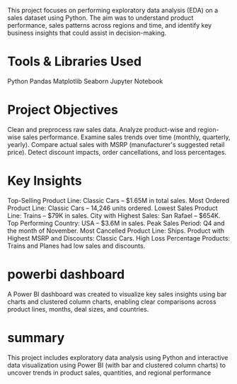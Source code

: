 This project focuses on performing exploratory data analysis (EDA) on a sales dataset using Python. The aim was to understand product performance, sales patterns across regions and time, and identify key business insights that could assist in decision-making.
# Tools & Libraries Used
Python
Pandas
Matplotlib
Seaborn
Jupyter Notebook
# Project Objectives
 Clean and preprocess raw sales data.
 Analyze product-wise and region-wise sales performance.
 Examine sales trends over time (monthly, quarterly, yearly).
 Compare actual sales with MSRP (manufacturer's suggested retail price).
 Detect discount impacts, order cancellations, and loss percentages.
# Key Insights
Top-Selling Product Line: Classic Cars – $1.65M in total sales.
Most Ordered Product Line: Classic Cars – 14,246 units ordered.
Lowest Sales Product Line: Trains – $79K in sales.
City with Highest Sales: San Rafael – $654K.
Top Performing Country: USA – $3.6M in sales.
Peak Sales Period: Q4 and the month of November.
Most Cancelled Product Line: Ships.
Product with Highest MSRP and Discounts: Classic Cars.
High Loss Percentage Products: Trains and Planes had low sales and discounts.
# powerbi dashboard
A Power BI dashboard was created to visualize key sales insights using bar charts and clustered column charts, enabling clear comparisons across product lines, months, deal sizes, and countries.
# summary
This project includes exploratory data analysis using Python and interactive data visualization using Power BI (with bar and clustered column charts) to uncover trends in product sales, quantities, and regional performance
